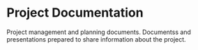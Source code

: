 # Project Documentation

Project management and planning documents. Documentss and presentations prepared to share information about the project.


